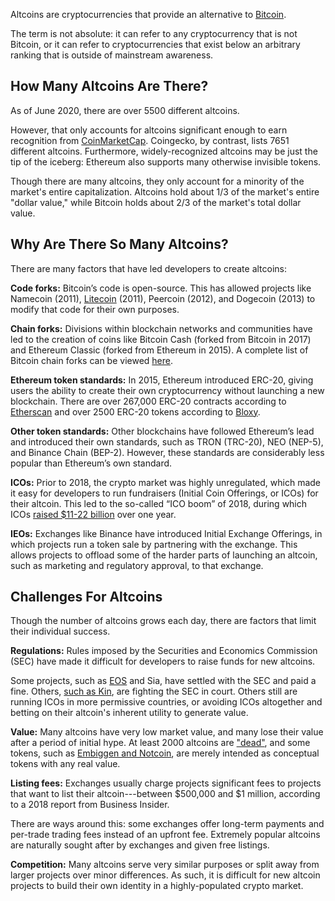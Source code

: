 Altcoins are cryptocurrencies that provide an alternative to [Bitcoin](https://www.publish0x.com/the-crypto-enthusiast-blog-intro/what-is-bitcoin-btc-the-origins-rise-and-potential-future-fo-xorzmn).

The term is not absolute: it can refer to any cryptocurrency that is not Bitcoin, or it can refer to cryptocurrencies that exist below an arbitrary ranking that is outside of mainstream awareness.

How Many Altcoins Are There?
----------------------------

As of June 2020, there are over 5500 different altcoins.

However, that only accounts for altcoins significant enough to earn recognition from [CoinMarketCap](https://coinmarketcap.com/). Coingecko, by contrast, lists 7651 different altcoins. Furthermore, widely-recognized altcoins may be just the tip of the iceberg: Ethereum also supports many otherwise invisible tokens.

Though there are many altcoins, they only account for a minority of the market's entire capitalization. Altcoins hold about 1/3 of the market's entire "dollar value," while Bitcoin holds about 2/3 of the market's total dollar value.

Why Are There So Many Altcoins?
-------------------------------

There are many factors that have led developers to create altcoins:

**Code forks:** Bitcoin’s code is open-source. This has allowed projects like Namecoin (2011), [Litecoin](https://www.publish0x.com/vivian/what-is-litecoin-ltc-cryptocurrency-who-is-its-father-xllzqqe) (2011), Peercoin (2012), and Dogecoin (2013) to modify that code for their own purposes.

**Chain forks:** Divisions within blockchain networks and communities have led to the creation of coins like Bitcoin Cash (forked from Bitcoin in 2017) and Ethereum Classic (forked from Ethereum in 2015). A complete list of Bitcoin chain forks can be viewed [here](https://forkdrop.io/).

**Ethereum token standards:** In 2015, Ethereum introduced ERC-20, giving users the ability to create their own cryptocurrency without launching a new blockchain. There are over 267,000 ERC-20 contracts according to [Etherscan](https://etherscan.io/tokens) and over 2500 ERC-20 tokens according to [Bloxy](https://bloxy.info/list_tokens/ERC20).

**Other token standards:** Other blockchains have followed Ethereum’s lead and introduced their own standards, such as TRON (TRC-20), NEO (NEP-5), and Binance Chain (BEP-2). However, these standards are considerably less popular than Ethereum’s own standard.

**ICOs:** Prior to 2018, the crypto market was highly unregulated, which made it easy for developers to run fundraisers (Initial Coin Offerings, or ICOs) for their altcoin. This led to the so-called “ICO boom” of 2018, during which ICOs [raised $11-22 billion](https://www.bloomberg.com/news/articles/2018-11-05/how-much-have-token-sales-raised-in-2018-depends-on-who-you-ask) over one year.

**IEOs:** Exchanges like Binance have introduced Initial Exchange Offerings, in which projects run a token sale by partnering with the exchange. This allows projects to offload some of the harder parts of launching an altcoin, such as marketing and regulatory approval, to that exchange.

Challenges For Altcoins
-----------------------

Though the number of altcoins grows each day, there are factors that limit their individual success.

**Regulations:** Rules imposed by the Securities and Economics Commission (SEC) have made it difficult for developers to raise funds for new altcoins.

Some projects, such as [EOS](https://www.publish0x.com/simplyearncrypto/what-is-eos-xnlxkze) and Sia, have settled with the SEC and paid a fine. Others, [such as Kin](https://coingeek.com/the-us-sec-wants-a-quick-resolution-in-fight-with-kik/), are fighting the SEC in court. Others still are running ICOs in more permissive countries, or avoiding ICOs altogether and betting on their altcoin's inherent utility to generate value.

**Value:** Many altcoins have very low market value, and many lose their value after a period of initial hype. At least 2000 altcoins are ["dead"](https://deadcoins.com/), and some tokens, such as [Embiggen and Notcoin](https://blog.openrelay.xyz/notcoin/), are merely intended as conceptual tokens with any real value.

**Listing fees:** Exchanges usually charge projects significant fees to projects that want to list their altcoin---between $500,000 and $1 million, according to a 2018 report from Business Insider.

There are ways around this: some exchanges offer long-term payments and per-trade trading fees instead of an upfront fee. Extremely popular altcoins are naturally sought after by exchanges and given free listings.

**Competition:** Many altcoins serve very similar purposes or split away from larger projects over minor differences. As such, it is difficult for new altcoin projects to build their own identity in a highly-populated crypto market.
